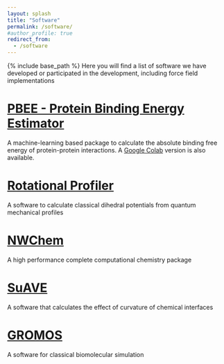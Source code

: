 ```yaml
---
layout: splash
title: "Software"
permalink: /software/
#author_profile: true
redirect_from:
  - /software
---
```


{% include base_path %}
Here you will find a list of software we have developed or participated in the development, including force field implementations

[PBEE - Protein Binding Energy Estimator](https://github.com/chavesejf/PBEE)
======

A machine-learning based package to calculate the absolute binding free energy of protein-protein interactions.
A [Google Colab](https://colab.research.google.com/drive/1lu1dC0yRltKK_Wp-gF26oHcZSCiHaI8b) version is also available.

[Rotational Profiler](https://rotprof.lncc.br/)
======

A software to calculate classical dihedral potentials from quantum mechanical profiles

[NWChem](https://www.nwchem-sw.org/)
======
A high performance complete computational chemistry package

[SuAVE](https://github.com/SuAVE-Software/source_v2.0)
======
A software that calculates the effect of curvature of chemical interfaces

[GROMOS](https://www.gromos.net/)
======
A software for classical biomolecular simulation
